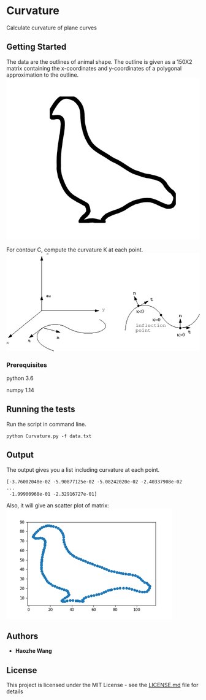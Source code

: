 # Curvature
Calculate curvature of plane curves

## Getting Started

The data are the outlines of animal shape. The outline is given as a 150X2 matrix containing the x-coordinates and y-coordinates of a polygonal approximation to the outline.
![ScreenShot](images/bird.png)

For contour C, compute the curvature K at each point.
![ScreenShot](images/img605.gif)

### Prerequisites
python 3.6

numpy 1.14

## Running the tests

Run the script in command line.

```
python Curvature.py -f data.txt
```
## Output
The output gives you a list including curvature at each point.
```
[-3.76002048e-02 -5.90877125e-02 -5.08242020e-02 -2.40337908e-02
...
 -1.99900968e-01 -2.32916727e-01]
```

Also, it will give an scatter plot of matrix:
![ScreenShot](images/bird2.png)
## Authors

* **Haozhe Wang** 

## License

This project is licensed under the MIT License - see the [LICENSE.md](LICENSE.md) file for details
